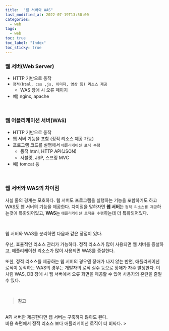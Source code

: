 ```yaml
---
title:  "웹 서버와 WAS"
last_modified_at: 2022-07-19T13:50:00
categories: 
  - web
tags:
  - web
toc: true
toc_label: "Index"
toc_sticky: true
---
```


### 웹 서버(Web Server)

- HTTP 기반으로 동작
- `정적(html, css ,js, 이미지, 영상 등) 리소스 제공`
    - WAS 장애 시 오류 페이지
- 예) nginx, apache

<br>

### 웹 어플리케이션 서버(WAS)

- HTTP 기반으로 동작
- 웹 서버 기능을 포함 (정적 리소스 제공 가능)
- 프로그램 코드를 실행해서 `애플리케이션 로직 수행`
    - 동적 html, HTTP API(JSON)
    - 서블릿, JSP, 스프링 MVC
- 예) tomcat 등

<br>

### 웹 서버와 WAS의 차이점

사실 둘의 경계는 모호하다. 웹 서버도 프로그램을 실행하는 기능을 포함하기도 하고 WAS도 웹 서버의 기능을 제공한다. 차이점을 말하자면 **웹 서버**는 `정적 리소스를 제공`하는것에 특화되어있고, **WAS**는 `애플리케이션 로직을 수행`하는데 더 특화되어있다.

<br>

웹 서버와 WAS를 분리하면 다음과 같은 장점이 있다.

우선, 효율적인 리소스 관리가 가능하다. 정적 리소스가 많이 사용되면 웹 서버를 증설하고, 애플리케이션 리소스가 많이 사용되면 WAS를 증설한다.

또한, 정적 리소스를 제공하는 웹 서버의 경우엔 장애가 나지 않는 반면, 애플리케이션 로직이 동작하는 WAS의 경우는 개발자의 로직 실수 등으로 장애가 자주 발생한다. 이처럼 WAS, DB 장애 시 웹 서버에서 오류 화면을 제공할 수 있어 사용자의 혼란을 줄일 수 있다.

<br>

> **참고** 
<br>
API 서버만 제공한다면 웹 서버는 구축하지 않아도 된다.
<br>
비용 측면에서 정적 리소스 보다 애플리케이션 로직이 더 비싸다.
>